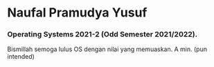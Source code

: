 # Naufal Pramudya Yusuf
### Operating Systems 2021-2 (Odd Semester 2021/2022).

Bismillah semoga lulus OS dengan nilai yang memuaskan. A min. (pun intended)
